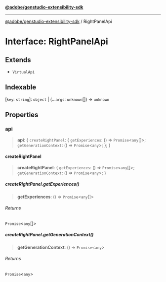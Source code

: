 [**@adobe/genstudio-extensibility-sdk**](../README.md)

***

[@adobe/genstudio-extensibility-sdk](../globals.md) / RightPanelApi

# Interface: RightPanelApi

## Extends

- `VirtualApi`

## Indexable

\[`key`: `string`\]: `object` \| (...`args`: `unknown`[]) => `unknown`

## Properties

### api

> **api**: \{ `createRightPanel`: \{ `getExperiences`: () => `Promise`\<`any`[]\>; `getGenerationContext`: () => `Promise`\<`any`\>; \}; \}

#### createRightPanel

> **createRightPanel**: \{ `getExperiences`: () => `Promise`\<`any`[]\>; `getGenerationContext`: () => `Promise`\<`any`\>; \}

##### createRightPanel.getExperiences()

> **getExperiences**: () => `Promise`\<`any`[]\>

###### Returns

`Promise`\<`any`[]\>

##### createRightPanel.getGenerationContext()

> **getGenerationContext**: () => `Promise`\<`any`\>

###### Returns

`Promise`\<`any`\>

